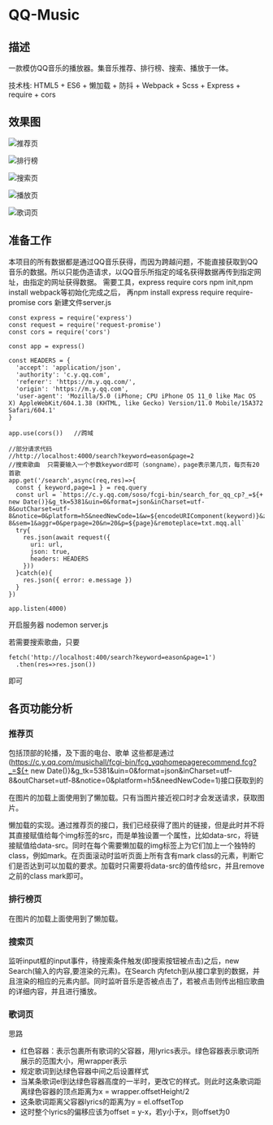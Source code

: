 # QQ-Music

## 描述
一款模仿QQ音乐的播放器。集音乐推荐、排行榜、搜索、播放于一体。

技术栈: HTML5 + ES6 + 懒加载 + 防抖 + Webpack + Scss + Express + require + cors

## 效果图
![推荐页](https://github.com/Youngto25/QQ-Music/blob/master/src/imgs/QQFirstPage.jpg)

![排行榜](https://github.com/Youngto25/QQ-Music/blob/master/src/imgs/QQRankPage.jpg)

![搜索页](https://github.com/Youngto25/QQ-Music/blob/master/src/imgs/QQSearchPage.jpg)

![播放页](https://github.com/Youngto25/QQ-Music/blob/master/src/imgs/QQPlayPage.jpg)

![歌词页](https://github.com/Youngto25/QQ-Music/blob/master/src/imgs/QQLyricsPage.jpg)

## 准备工作
本项目的所有数据都是通过QQ音乐获得，而因为跨越问题，不能直接获取到QQ音乐的数据。所以只能伪造请求，以QQ音乐所指定的域名获得数据再传到指定网址，由指定的网址获得数据。
需要工具，express require cors
npm init,npm install webpack等初始化完成之后，
再npm install express require require-promise cors
新建文件server.js
```
const express = require('express')
const request = require('request-promise')
const cors = require('cors')

const app = express()

const HEADERS = {
  'accept': 'application/json',
  'authority': 'c.y.qq.com',
  'referer': 'https://m.y.qq.com/',
  'origin': 'https://m.y.qq.com',
  'user-agent': 'Mozilla/5.0 (iPhone; CPU iPhone OS 11_0 like Mac OS X) AppleWebKit/604.1.38 (KHTML, like Gecko) Version/11.0 Mobile/15A372 Safari/604.1'
}

app.use(cors())   //跨域

//部分请求代码
//http://localhost:4000/search?keyword=eason&page=2
//搜索歌曲  只需要输入一个参数keyword即可（songname），page表示第几页，每页有20首歌
app.get('/search',async(req,res)=>{
  const { keyword,page=1 } = req.query
  const url = `https://c.y.qq.com/soso/fcgi-bin/search_for_qq_cp?_=${+ new Date()}&g_tk=5381&uin=0&format=json&inCharset=utf-8&outCharset=utf-8&notice=0&platform=h5&needNewCode=1&w=${encodeURIComponent(keyword)}&zhidaqu=1&catZhida=1&t=0&flag=1&ie=utf-8&sem=1&aggr=0&perpage=20&n=20&p=${page}&remoteplace=txt.mqq.all`
  try{
    res.json(await request({
      uri: url,
      json: true,
      headers: HEADERS
    }))
  }catch(e){
    res.json({ error: e.message })
  }
})

app.listen(4000)
```
开启服务器 nodemon server.js

若需要搜索歌曲，只要
```
fetch('http://localhost:400/search?keyword=eason&page=1')
  .then(res=>res.json())
```
即可

## 各页功能分析
### 推荐页
包括顶部的轮播，及下面的电台、歌单
这些都是通过(https://c.y.qq.com/musichall/fcgi-bin/fcg_yqqhomepagerecommend.fcg?_=${+ new Date()}&g_tk=5381&uin=0&format=json&inCharset=utf-8&outCharset=utf-8&notice=0&platform=h5&needNewCode=1)接口获取到的

在图片的加载上面使用到了懒加载。只有当图片接近视口时才会发送请求，获取图片。

懒加载的实现。通过推荐页的接口，我们已经获得了图片的链接，但是此时并不将其直接赋值给每个img标签的src，而是单独设置一个属性，比如data-src，将链接赋值给data-src。同时在每个需要懒加载的img标签上为它们加上一个独特的class，例如mark。在页面滚动时监听页面上所有含有mark class的元素，判断它们是否达到可以加载的要求。加载时只需要将data-src的值传给src，并且remove 之前的class mark即可。

### 排行榜页
在图片的加载上面使用到了懒加载。

### 搜索页
监听input框的input事件，待搜索条件触发(即搜索按钮被点击)之后，new Search(输入的内容,要渲染的元素)。在Search 内fetch到从接口拿到的数据，并且渲染的相应的元素内部。同时监听音乐是否被点击了，若被点击则传出相应歌曲的详细内容，并且进行播放。

### 歌词页
思路
- 红色容器：表示包裹所有歌词的父容器，用lyrics表示。绿色容器表示歌词所展示的范围大小，用wrapper表示
- 规定歌词到达绿色容器中间之后设置样式
- 当某条歌词el到达绿色容器高度的一半时，更改它的样式。则此时这条歌词距离绿色容器的顶点距离为x = wrapper.offsetHeight/2
- 这条歌词距离父容器lyrics的距离为y = el.offsetTop
- 这时整个lyrics的偏移应该为offset = y-x，若y小于x，则offset为0
